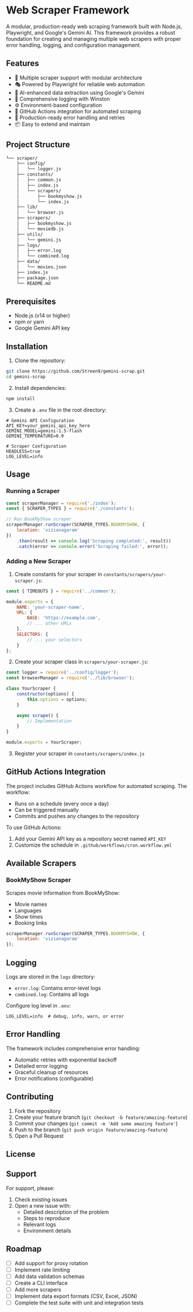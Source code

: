# Web Scraper Framework

A modular, production-ready web scraping framework built with Node.js, Playwright, and Google's Gemini AI. This framework provides a robust foundation for creating and managing multiple web scrapers with proper error handling, logging, and configuration management.

## Features

- 🤖 Multiple scraper support with modular architecture
- 🎭 Powered by Playwright for reliable web automation
- 🧠 AI-enhanced data extraction using Google's Gemini
- 📝 Comprehensive logging with Winston
- ⚙️ Environment-based configuration
- 🔄 GitHub Actions integration for automated scraping
- 🚀 Production-ready error handling and retries
- 📦 Easy to extend and maintain

## Project Structure

``` markdown
└── scraper/
    ├── config/
    │   └── logger.js
    ├── constants/
    │   ├── common.js
    │   ├── index.js
    │   └── scrapers/
    │       ├── bookmyshow.js
    │       └── index.js
    ├── lib/
    │   └── browser.js
    ├── scrapers/
    │   ├── bookmyshow.js
    │   └── moviedb.js
    ├── utils/
    │   └── gemini.js
    ├── logs/
    │   ├── error.log
    │   └── combined.log
    ├── data/
    │   └── movies.json
    ├── index.js
    ├── package.json
    └── README.md
```

## Prerequisites

- Node.js (v14 or higher)
- npm or yarn
- Google Gemini API key

## Installation

1. Clone the repository:

```bash
git clone https://github.com/Streen9/gemini-scrap.git
cd gemini-scrap
```

2. Install dependencies:

```bash
npm install
```

3. Create a `.env` file in the root directory:

```env
# Gemini API Configuration
API_KEY=your_gemini_api_key_here
GEMINI_MODEL=gemini-1.5-flash
GEMINI_TEMPERATURE=0.9

# Scraper Configuration
HEADLESS=true
LOG_LEVEL=info
```

## Usage

### Running a Scraper

```javascript
const scraperManager = require('./index');
const { SCRAPER_TYPES } = require('./constants');

// Run BookMyShow scraper
scraperManager.runScraper(SCRAPER_TYPES.BOOKMYSHOW, {
    location: 'vizianagaram'
})
    .then(result => console.log('Scraping completed:', result))
    .catch(error => console.error('Scraping failed:', error));
```

### Adding a New Scraper

1. Create constants for your scraper in `constants/scrapers/your-scraper.js`:

```javascript
const { TIMEOUTS } = require('../common');

module.exports = {
    NAME: 'your-scraper-name',
    URL: {
        BASE: 'https://example.com',
        // ... other URLs
    },
    SELECTORS: {
        // ... your selectors
    }
};
```

2. Create your scraper class in `scrapers/your-scraper.js`:

```javascript
const logger = require('../config/logger');
const browserManager = require('../lib/browser');

class YourScraper {
    constructor(options) {
        this.options = options;
    }

    async scrape() {
        // Implementation
    }
}

module.exports = YourScraper;
```

3. Register your scraper in `constants/scrapers/index.js`

## GitHub Actions Integration

The project includes GitHub Actions workflow for automated scraping. The workflow:

- Runs on a schedule (every once a day)
- Can be triggered manually
- Commits and pushes any changes to the repository

To use GitHub Actions:

1. Add your Gemini API key as a repository secret named `API_KEY`
2. Customize the schedule in `.github/workflows/cron.workflow.yml`

## Available Scrapers

### BookMyShow Scraper

Scrapes movie information from BookMyShow:

- Movie names
- Languages
- Show times
- Booking links

```javascript
scraperManager.runScraper(SCRAPER_TYPES.BOOKMYSHOW, {
    location: 'vizianagaram'
});
```

## Logging

Logs are stored in the `logs` directory:

- `error.log`: Contains error-level logs
- `combined.log`: Contains all logs

Configure log level in `.env`:

```env
LOG_LEVEL=info  # debug, info, warn, or error
```

## Error Handling

The framework includes comprehensive error handling:

- Automatic retries with exponential backoff
- Detailed error logging
- Graceful cleanup of resources
- Error notifications (configurable)

## Contributing

1. Fork the repository
2. Create your feature branch (`git checkout -b feature/amazing-feature`)
3. Commit your changes (`git commit -m 'Add some amazing feature'`)
4. Push to the branch (`git push origin feature/amazing-feature`)
5. Open a Pull Request

## License

## Support

For support, please:

1. Check existing issues
2. Open a new issue with:
   - Detailed description of the problem
   - Steps to reproduce
   - Relevant logs
   - Environment details

## Roadmap

- [ ] Add support for proxy rotation
- [ ] Implement rate limiting
- [ ] Add data validation schemas
- [ ] Create a CLI interface
- [ ] Add more scrapers
- [ ] Implement data export formats (CSV, Excel, JSON)
- [ ] Complete the test suite with unit and integration tests